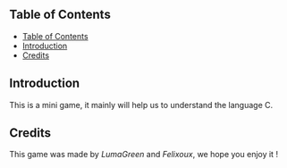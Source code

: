## Table of Contents

- [Table of Contents](#table-of-contents)
- [Introduction](#introduction)
- [Credits](#credits)


## Introduction 
This is a mini game, it mainly will help us to understand the language C. 

## Credits 
This game was made by _LumaGreen_ and _Felixoux_, we hope you enjoy it !


